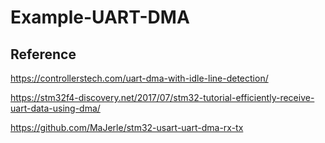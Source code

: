 # Example-UART-DMA

## Reference 

https://controllerstech.com/uart-dma-with-idle-line-detection/

https://stm32f4-discovery.net/2017/07/stm32-tutorial-efficiently-receive-uart-data-using-dma/

https://github.com/MaJerle/stm32-usart-uart-dma-rx-tx
